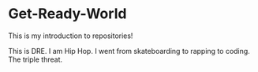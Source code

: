 # Get-Ready-World
This is my introduction to repositories!

This is DRE. I am Hip Hop. I went from skateboarding to rapping to coding. The triple threat.

